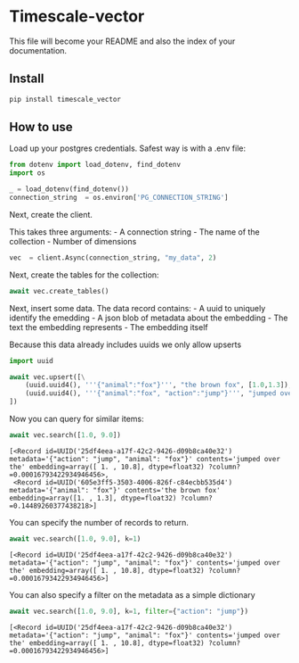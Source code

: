 # Timescale-vector

<!-- WARNING: THIS FILE WAS AUTOGENERATED! DO NOT EDIT! -->

This file will become your README and also the index of your
documentation.

## Install

``` sh
pip install timescale_vector
```

## How to use

Load up your postgres credentials. Safest way is with a .env file:

``` python
from dotenv import load_dotenv, find_dotenv
import os
```

``` python
_ = load_dotenv(find_dotenv()) 
connection_string  = os.environ['PG_CONNECTION_STRING']
```

Next, create the client.

This takes three arguments: - A connection string - The name of the
collection - Number of dimensions

``` python
vec  = client.Async(connection_string, "my_data", 2)
```

Next, create the tables for the collection:

``` python
await vec.create_tables()
```

Next, insert some data. The data record contains: - A uuid to uniquely
identify the emedding - A json blob of metadata about the embedding -
The text the embedding represents - The embedding itself

Because this data already includes uuids we only allow upserts

``` python
import uuid
```

``` python
await vec.upsert([\
    (uuid.uuid4(), '''{"animal":"fox"}''', "the brown fox", [1.0,1.3]),\
    (uuid.uuid4(), '''{"animal":"fox", "action":"jump"}''', "jumped over the", [1.0,10.8]),\
])
```

Now you can query for similar items:

``` python
await vec.search([1.0, 9.0])
```

    [<Record id=UUID('25df4eea-a17f-42c2-9426-d09b8ca40e32') metadata='{"action": "jump", "animal": "fox"}' contents='jumped over the' embedding=array([ 1. , 10.8], dtype=float32) ?column?=0.00016793422934946456>,
     <Record id=UUID('605e3ff5-3503-4006-826f-c84ecbb535d4') metadata='{"animal": "fox"}' contents='the brown fox' embedding=array([1. , 1.3], dtype=float32) ?column?=0.14489260377438218>]

You can specify the number of records to return.

``` python
await vec.search([1.0, 9.0], k=1)
```

    [<Record id=UUID('25df4eea-a17f-42c2-9426-d09b8ca40e32') metadata='{"action": "jump", "animal": "fox"}' contents='jumped over the' embedding=array([ 1. , 10.8], dtype=float32) ?column?=0.00016793422934946456>]

You can also specify a filter on the metadata as a simple dictionary

``` python
await vec.search([1.0, 9.0], k=1, filter={"action": "jump"})
```

    [<Record id=UUID('25df4eea-a17f-42c2-9426-d09b8ca40e32') metadata='{"action": "jump", "animal": "fox"}' contents='jumped over the' embedding=array([ 1. , 10.8], dtype=float32) ?column?=0.00016793422934946456>]
